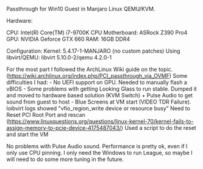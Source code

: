 Passthrough for Win10 Guest in Manjaro Linux QEMU/KVM.

Hardware:

CPU: Intel(R) Core(TM) i7-9700K CPU
Motherboard: ASRock Z390 Pro4
GPU: NVIDIA Geforce GTX 660
RAM: 16GB DDR4

Configuration:
Kernel: 5.4.17-1-MANJARO (no custom patches)
Using libvirt/QEMU: libvirt 5.10.0-2/qemu  4.2.0-1

For the most part I followed the ArchLinux Wiki guide on the topic. (https://wiki.archlinux.org/index.php/PCI_passthrough_via_OVMF)
Some difficulties I had:
	- No UEFI support on GPU. Needed to manually flash a vBIOS
	- Some problems with getting Looking Glass to run stable. Dumped it and moved to hardware based solution (KVM Switch) + Pulse Audio to get sound from guest to host
	- Blue Screens at VM start (VIDEO TDR Failure). loibvirt logs showed "vfio_region_write device or resource busy"
	  Need to Reset PCI Root Port and rescan (https://www.linuxquestions.org/questions/linux-kernel-70/kernel-fails-to-assign-memory-to-pcie-device-4175487043/)
	  Used a script to do the reset and start the VM

No problems with Pulse Audio sound. Performance is pretty ok, even if I only use CPU pinning. I only need the Windows to run League, so maybe I will need to do some more tuning in the future.

